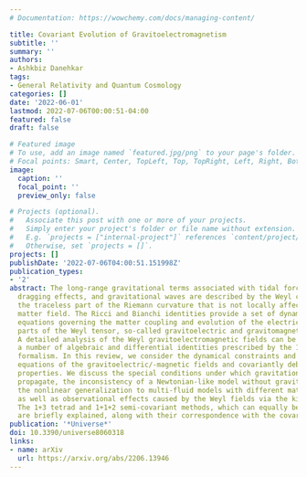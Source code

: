 ```yaml
---
# Documentation: https://wowchemy.com/docs/managing-content/

title: Covariant Evolution of Gravitoelectromagnetism
subtitle: ''
summary: ''
authors:
- Ashkbiz Danehkar
tags:
- General Relativity and Quantum Cosmology
categories: []
date: '2022-06-01'
lastmod: 2022-07-06T00:00:51-04:00
featured: false
draft: false

# Featured image
# To use, add an image named `featured.jpg/png` to your page's folder.
# Focal points: Smart, Center, TopLeft, Top, TopRight, Left, Right, BottomLeft, Bottom, BottomRight.
image:
  caption: ''
  focal_point: ''
  preview_only: false

# Projects (optional).
#   Associate this post with one or more of your projects.
#   Simply enter your project's folder or file name without extension.
#   E.g. `projects = ["internal-project"]` references `content/project/deep-learning/index.md`.
#   Otherwise, set `projects = []`.
projects: []
publishDate: '2022-07-06T04:00:51.151998Z'
publication_types:
- '2'
abstract: The long-range gravitational terms associated with tidal forces, frame-
  dragging effects, and gravitational waves are described by the Weyl conformal tensor,
  the traceless part of the Riemann curvature that is not locally affected by the
  matter field. The Ricci and Bianchi identities provide a set of dynamical and kinematic
  equations governing the matter coupling and evolution of the electric and magnetic
  parts of the Weyl tensor, so-called gravitoelectric and gravitomagnetic fields.
  A detailed analysis of the Weyl gravitoelectromagnetic fields can be conducted using
  a number of algebraic and differential identities prescribed by the 1+3 covariant
  formalism. In this review, we consider the dynamical constraints and propagation
  equations of the gravitoelectric/-magnetic fields and covariantly debate their analytic
  properties. We discuss the special conditions under which gravitational waves can
  propagate, the inconsistency of a Newtonian-like model without gravitomagnetism,
  the nonlinear generalization to multi-fluid models with different matter species,
  as well as observational effects caused by the Weyl fields via the kinematic quantities.
  The 1+3 tetrad and 1+1+2 semi-covariant methods, which can equally be used for gravitoelectromagnetism,
  are briefly explained, along with their correspondence with the covariant formulations.
publication: '*Universe*'
doi: 10.3390/universe8060318
links:
- name: arXiv
  url: https://arxiv.org/abs/2206.13946
---
```

